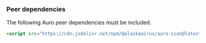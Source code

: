 ### Peer dependencies

The following Auro peer dependencies must be included.

```html
<script src="https://cdn.jsdelivr.net/npm/@alaskaairux/auro-icon@latest/dist/auro-icon__bundled.js" type="module"></script>
```
